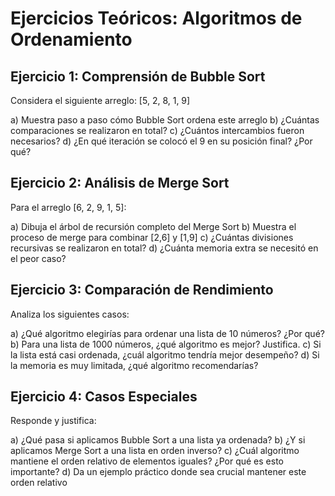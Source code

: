 # Ejercicios Teóricos: Algoritmos de Ordenamiento

## Ejercicio 1: Comprensión de Bubble Sort
Considera el siguiente arreglo: [5, 2, 8, 1, 9]

a) Muestra paso a paso cómo Bubble Sort ordena este arreglo
b) ¿Cuántas comparaciones se realizaron en total?
c) ¿Cuántos intercambios fueron necesarios?
d) ¿En qué iteración se colocó el 9 en su posición final? ¿Por qué?

## Ejercicio 2: Análisis de Merge Sort
Para el arreglo [6, 2, 9, 1, 5]:

a) Dibuja el árbol de recursión completo del Merge Sort
b) Muestra el proceso de merge para combinar [2,6] y [1,9]
c) ¿Cuántas divisiones recursivas se realizaron en total?
d) ¿Cuánta memoria extra se necesitó en el peor caso?

## Ejercicio 3: Comparación de Rendimiento
Analiza los siguientes casos:

a) ¿Qué algoritmo elegirías para ordenar una lista de 10 números? ¿Por qué?
b) Para una lista de 1000 números, ¿qué algoritmo es mejor? Justifica.
c) Si la lista está casi ordenada, ¿cuál algoritmo tendría mejor desempeño?
d) Si la memoria es muy limitada, ¿qué algoritmo recomendarías?

## Ejercicio 4: Casos Especiales
Responde y justifica:

a) ¿Qué pasa si aplicamos Bubble Sort a una lista ya ordenada?
b) ¿Y si aplicamos Merge Sort a una lista en orden inverso?
c) ¿Cuál algoritmo mantiene el orden relativo de elementos iguales? ¿Por qué es esto importante?
d) Da un ejemplo práctico donde sea crucial mantener este orden relativo
